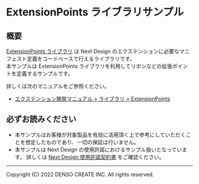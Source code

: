 # ExtensionPoints ライブラリサンプル

## 概要

[ExtensionPoints ライブラリ](https://www.nextdesign.app/extensions/extensionpoints.html) は Next Design のエクステンションに必要なマニフェスト定義をコードベースで行えるライブラリです。  
本サンプルは ExtensionPoints ライブラリを利用してリボンなどの拡張ポイントを定義するサンプルです。

詳しくは次のマニュアルをご参照ください。

* [エクステンション開発マニュアル > ライブラリ > ExtensionPoints ](https://docs.nextdesign.app/extension/docs/libs/ExtensionPoints/intro) 

## 必ずお読みください

* 本サンプルはお客様が対象製品を有効に活用頂く上で参考にしていただくことを想定したものであり、一切の保証は行いません。
* 本サンプルは Next Design の使用許諾におけるサンプル扱いとなっています。
    詳しくは [Next Design 使用許諾契約書](https://www.nextdesign.app/agreements/LicenseAgreement.pdf) をご確認ください。

----
Copyright (C) 2022 DENSO CREATE INC. All rights reserved.